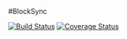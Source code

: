 #BlockSync

[![Build Status](https://travis-ci.org/BlockSync/BlockSync.svg?branch=master)](https://travis-ci.org/BlockSync/BlockSync)
[![Coverage Status](https://coveralls.io/repos/BlockSync/BlockSync/badge.svg?branch=master)](https://coveralls.io/r/BlockSync/BlockSync?branch=master)

